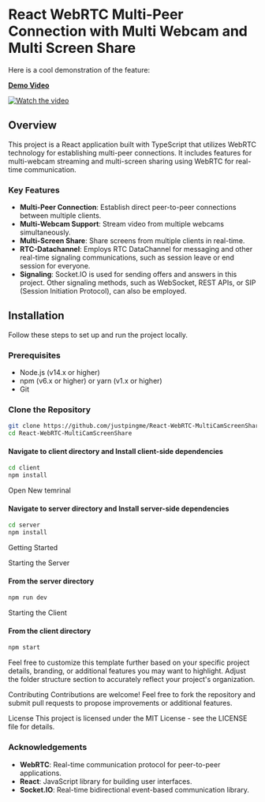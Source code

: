# React WebRTC Multi-Peer Connection with Multi Webcam and Multi Screen Share

Here is a cool demonstration of the feature:


[**Demo Video**](https://www.youtube.com/watch?v=xUCPFq0HKDI)


[![Watch the video](https://img.youtube.com/vi/xUCPFq0HKDI/maxresdefault.jpg)](https://www.youtube.com/watch?v=xUCPFq0HKDI)

## Overview

This project is a React application built with TypeScript that utilizes WebRTC technology for establishing multi-peer connections. It includes features for multi-webcam streaming and multi-screen sharing using WebRTC for real-time communication.

### Key Features

- **Multi-Peer Connection**: Establish direct peer-to-peer connections between multiple clients.
- **Multi-Webcam Support**: Stream video from multiple webcams simultaneously.
- **Multi-Screen Share**: Share screens from multiple clients in real-time.
- **RTC-Datachannel**: Employs RTC DataChannel for messaging and other real-time signaling communications, such as session leave or end session for everyone.
- **Signaling**: Socket.IO is used for sending offers and answers in this project. Other signaling methods, such as WebSocket, REST APIs, or SIP (Session Initiation Protocol), can also be employed.

## Installation

Follow these steps to set up and run the project locally.

### Prerequisites

- Node.js (v14.x or higher)
- npm (v6.x or higher) or yarn (v1.x or higher)
- Git

### Clone the Repository

```bash
git clone https://github.com/justpingme/React-WebRTC-MultiCamScreenShare.git
cd React-WebRTC-MultiCamScreenShare
```

#### Navigate to client directory and Install client-side dependencies
```bash
cd client
npm install 
```

Open New temrinal
#### Navigate to server directory and Install server-side dependencies
```bash
cd server
npm install
```

Getting Started

Starting the Server
#### From the server directory
```bash
npm run dev
```

Starting the Client
#### From the client directory
```bash
npm start
```


Feel free to customize this template further based on your specific project details, branding, or additional features you may want to highlight. Adjust the folder structure section to accurately reflect your project's organization.


Contributing
Contributions are welcome! Feel free to fork the repository and submit pull requests to propose improvements or additional features.

License
This project is licensed under the MIT License - see the LICENSE file for details.

### Acknowledgements

- **WebRTC**: Real-time communication protocol for peer-to-peer applications.
- **React**: JavaScript library for building user interfaces.
- **Socket.IO**: Real-time bidirectional event-based communication library.



